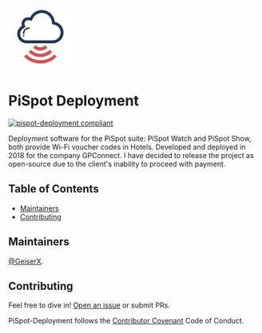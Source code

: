 <img src="https://github.com/GeiserX/PiSpot-Deployment/blob/main/extra/logo.jpg?raw=true" width="128" height="128">

# PiSpot Deployment

[![pispot-deployment compliant](https://img.shields.io/github/license/GeiserX/PiSpot-Deployment)](https://github.com/GeiserX/PiSpot-Deployment/blob/main/LICENSE)

Deployment software for the PiSpot suite: PiSpot Watch and PiSpot Show, both provide Wi-Fi voucher codes in Hotels. Developed and deployed in 2018 for the company GPConnect. I have decided to release the project as open-source due to the client's inability to proceed with payment.

## Table of Contents

- [Maintainers](#maintainers)
- [Contributing](#contributing)

## Maintainers

[@GeiserX](https://github.com/GeiserX).

## Contributing

Feel free to dive in! [Open an issue](https://github.com/GeiserX/PiSpot-Deployment/issues/new) or submit PRs.

PiSpot-Deployment follows the [Contributor Covenant](http://contributor-covenant.org/version/2/1/) Code of Conduct.
